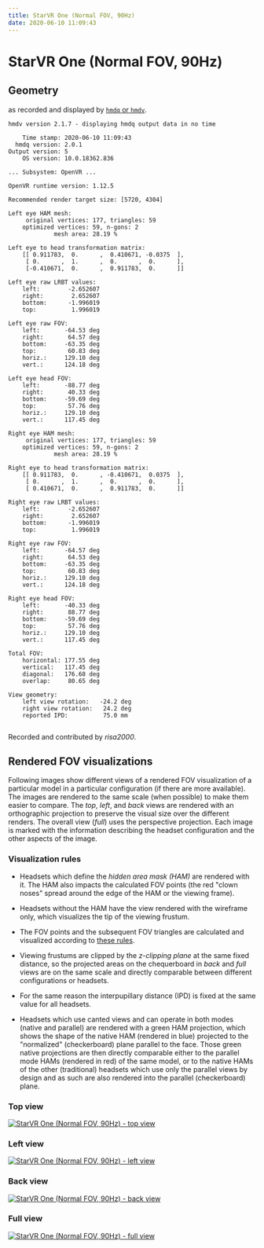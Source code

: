 ```yaml
---
title: StarVR One (Normal FOV, 90Hz)
date: 2020-06-10 11:09:43
---
```

# StarVR One (Normal FOV, 90Hz)

## Geometry

as recorded and displayed by [`hmdq` or `hmdv`](https://github.com/risa2000/hmdq).
```
hmdv version 2.1.7 - displaying hmdq output data in no time

    Time stamp: 2020-06-10 11:09:43
  hmdq version: 2.0.1
Output version: 5
    OS version: 10.0.18362.836

... Subsystem: OpenVR ...

OpenVR runtime version: 1.12.5

Recommended render target size: [5720, 4304]

Left eye HAM mesh:
     original vertices: 177, triangles: 59
    optimized vertices: 59, n-gons: 2
             mesh area: 28.19 %

Left eye to head transformation matrix:
    [[ 0.911783,  0.      ,  0.410671, -0.0375  ],
     [ 0.      ,  1.      ,  0.      ,  0.      ],
     [-0.410671,  0.      ,  0.911783,  0.      ]]

Left eye raw LRBT values:
    left:        -2.652607
    right:        2.652607
    bottom:      -1.996019
    top:          1.996019

Left eye raw FOV:
    left:       -64.53 deg
    right:       64.57 deg
    bottom:     -63.35 deg
    top:         60.83 deg
    horiz.:     129.10 deg
    vert.:      124.18 deg

Left eye head FOV:
    left:       -88.77 deg
    right:       40.33 deg
    bottom:     -59.69 deg
    top:         57.76 deg
    horiz.:     129.10 deg
    vert.:      117.45 deg

Right eye HAM mesh:
     original vertices: 177, triangles: 59
    optimized vertices: 59, n-gons: 2
             mesh area: 28.19 %

Right eye to head transformation matrix:
    [[ 0.911783,  0.      , -0.410671,  0.0375  ],
     [ 0.      ,  1.      ,  0.      ,  0.      ],
     [ 0.410671,  0.      ,  0.911783,  0.      ]]

Right eye raw LRBT values:
    left:        -2.652607
    right:        2.652607
    bottom:      -1.996019
    top:          1.996019

Right eye raw FOV:
    left:       -64.57 deg
    right:       64.53 deg
    bottom:     -63.35 deg
    top:         60.83 deg
    horiz.:     129.10 deg
    vert.:      124.18 deg

Right eye head FOV:
    left:       -40.33 deg
    right:       88.77 deg
    bottom:     -59.69 deg
    top:         57.76 deg
    horiz.:     129.10 deg
    vert.:      117.45 deg

Total FOV:
    horizontal: 177.55 deg
    vertical:   117.45 deg
    diagonal:   176.68 deg
    overlap:     80.65 deg

View geometry:
    left view rotation:   -24.2 deg
    right view rotation:   24.2 deg
    reported IPD:          75.0 mm


```
Recorded and contributed by _risa2000_.

## Rendered FOV visualizations

Following images show different views of a rendered FOV visualization of a
particular model in a particular configuration (if there are more available).
The images are rendered to the same scale (when possible) to make them easier
to compare. The _top_, _left_, and _back_ views are rendered with an
orthographic projection to preserve the visual size over the different renders.
The overall view (_full_) uses the perspective projection. Each image is marked
with the information describing the headset configuration and the other aspects
of the image.

### Visualization rules

* Headsets which define the _hidden area mask (HAM)_ are rendered with it. The
  HAM also impacts the calculated FOV points (the red "clown noses" spread
  around the edge of the HAM or the viewing frame).

* Headsets without the HAM have the view rendered with the wireframe only, which
  visualizes the tip of the viewing frustum.

* The FOV points and the subsequent FOV triangles are calculated and visualized
  according to [these
  rules](https://risa2000.github.io/vrdocs/docs/hmd_fov_calculation).

* Viewing frustums are clipped by the _z-clipping plane_ at the same fixed
  distance, so the projected areas on the chequerboard in _back_ and _full_
  views are on the same scale and directly comparable between different
  configurations or headsets.

* For the same reason the interpupillary distance (IPD) is fixed at the same
  value for all headsets.

* Headsets which use canted views and can operate in both modes (native and
  parallel) are rendered with a green HAM projection, which shows the shape of
  the native HAM (rendered in blue) projected to the "normalized"
  (checkerboard) plane parallel to the face. Those green native projections are
  then directly comparable either to the parallel mode HAMs (rendered in red)
  of the same model, or to the native HAMs of the other (traditional) headsets
  which use only the parallel views by design and as such are also rendered
  into the parallel (checkerboard) plane.

### Top view
[![StarVR One (Normal FOV, 90Hz) - top view](../images/StarVROne_Normal_Native_R90_top.dmx.png)](../images/StarVROne_Normal_Native_R90_top.dmx.png)

### Left view
[![StarVR One (Normal FOV, 90Hz) - left view](../images/StarVROne_Normal_Native_R90_left.dmx.png)](../images/StarVROne_Normal_Native_R90_left.dmx.png)

### Back view
[![StarVR One (Normal FOV, 90Hz) - back view](../images/StarVROne_Normal_Native_R90_back.dmx.png)](../images/StarVROne_Normal_Native_R90_back.dmx.png)

### Full view
[![StarVR One (Normal FOV, 90Hz) - full view](../images/StarVROne_Normal_Native_R90_over.dmx.png)](../images/StarVROne_Normal_Native_R90_over.dmx.png)

